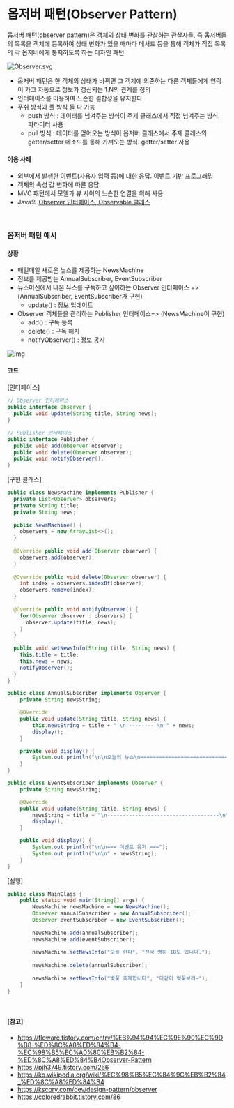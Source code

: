 # 옵저버 패턴(Observer Pattern)

옵저버 패턴(observer pattern)은 객체의 상태 변화를 관찰하는 관찰자들, 즉 옵저버들의 목록을 객체에 등록하여 상태 변화가 있을 때마다 메서드 등을 통해 객체가 직접 목록의 각 옵저버에게 통지하도록 하는 디자인 패턴

![Observer.svg](https://upload.wikimedia.org/wikipedia/commons/thumb/8/8d/Observer.svg/854px-Observer.svg.png)

- 옵저버 패턴은 한 객체의 상태가 바뀌면 그 객체에 의존하는 다른 객체들에게 연락이 가고 자동으로 정보가 갱신되는 1:N의 관계를 정의
- 인터페이스를 이용하여 느슨한 결합성을 유지한다.
- 푸쉬 방식과 풀 방식 둘 다 가능
  - push 방식 : 데이터를 넘겨주는 방식이 주제 클래스에서 직접 넘겨주는 방식. 파라미터 사용
  - pull 방식 : 데이터를 얻어오는 방식이 옵저버 클래스에서 주제 클래스의 getter/setter 메소드를 통해 가져오는 방식. getter/setter 사용

#### 이용 사례

- 외부에서 발생한 이벤트(사용자 입력 등)에 대한 응답. 이벤트 기반 프로그래밍
- 객체의 속성 값 변화에 따른 응답.
- MVC 패턴에서 모델과 뷰 사이의 느슨한 연결을 위해 사용
- Java의 [Observer 인터페이스, Observable 클래스](https://docs.oracle.com/javase/8/docs/api/index.html?java/util/Observable.html)

<br>

### 옵저버 패턴 예시

#### 상황

- 매일매일 새로운 뉴스를 제공하는 NewsMachine
- 정보를 제공받는 AnnualSubscriber, EventSubscriber
- 뉴스머신에서 나온 뉴스를 구독하고 싶어하는 Observer 인터페이스 => (AnnualSubscriber, EventSubscriber가 구현)
  - update() : 정보 업데이트
- Observer 객체들을 관리하는 Publisher 인터페이스=> (NewsMachine이 구현)
  - add() :  구독 등록
  - delete() : 구독 해지
  - notifyObserver() : 정보 공지

![img](https://t1.daumcdn.net/cfile/tistory/2214233B56A4D98611)

#### 코드

[인터페이스]

```java
// Observer 인터페이스
public interface Observer {
  public void update(String title, String news);
}

// Publisher 인터페이스
public interface Publisher {
  public void add(Observer observer);
  public void delete(Observer observer);
  public void notifyObserver();
}
```

[구현 클래스]

```java
public class NewsMachine implements Publisher { 
  private List<Observer> observers; 
  private String title; 
  private String news; 
  
  public NewsMachine() { 
    observers = new ArrayList<>(); 
  } 
  
  @Override public void add(Observer observer) {
    observers.add(observer); 
  } 
  
  @Override public void delete(Observer observer) { 
    int index = observers.indexOf(observer); 
    observers.remove(index); 
  } 
  
  @Override public void notifyObserver() { 
    for(Observer observer : observers) { 
      observer.update(title, news); 
    } 
  } 
  
  public void setNewsInfo(String title, String news) {
    this.title = title; 
    this.news = news; 
    notifyObserver(); 
  } 
}
```

```java
public class AnnualSubscriber implements Observer {
    private String newsString;

    @Override
    public void update(String title, String news) {
        this.newsString = title + " \n -------- \n " + news;
        display();
    }

    private void display() {
        System.out.println("\n\n오늘의 뉴스\n============================\n\n" + newsString);
    }
}
```

```java
public class EventSubscriber implements Observer {
    private String newsString;

    @Override
    public void update(String title, String news) {
        newsString = title + "\n------------------------------------\n" + news;
        display();
    }

    public void display() {
        System.out.println("\n\n=== 이벤트 유저 ===");
        System.out.println("\n\n" + newsString);
    }
}
```

[실행]

```java
public class MainClass {
    public static void main(String[] args) {
        NewsMachine newsMachine = new NewsMachine();
        Observer annualSubscriber = new AnnualSubscriber();
        Observer eventSubscriber = new EventSubscriber();
      
      	newsMachine.add(annualSubscriber);
      	newsMachine.add(eventSubscriber);
      
        newsMachine.setNewsInfo("오늘 한파", "전국 영하 18도 입니다.");
      
      	newsMachine.delete(annualSubscriber);
      
        newsMachine.setNewsInfo("벛꽃 축제합니다", "다같이 벚꽃보러~");
    }
}
```

<br>

#### [참고]

- https://flowarc.tistory.com/entry/%EB%94%94%EC%9E%90%EC%9D%B8-%ED%8C%A8%ED%84%B4-%EC%98%B5%EC%A0%80%EB%B2%84-%ED%8C%A8%ED%84%B4Observer-Pattern
- https://pjh3749.tistory.com/266
- https://ko.wikipedia.org/wiki/%EC%98%B5%EC%84%9C%EB%B2%84_%ED%8C%A8%ED%84%B4
- https://kscory.com/dev/design-pattern/observer
- https://coloredrabbit.tistory.com/86


